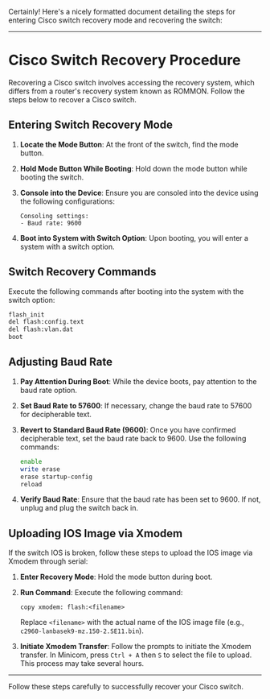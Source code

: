 Certainly! Here's a nicely formatted document detailing the steps for entering Cisco switch recovery mode and recovering the switch:

---

# Cisco Switch Recovery Procedure

Recovering a Cisco switch involves accessing the recovery system, which differs from a router's recovery system known as ROMMON. Follow the steps below to recover a Cisco switch.

## Entering Switch Recovery Mode

1. **Locate the Mode Button**: At the front of the switch, find the mode button.
2. **Hold Mode Button While Booting**: Hold down the mode button while booting the switch.
3. **Console into the Device**: Ensure you are consoled into the device using the following configurations:

    ```
    Consoling settings:
    - Baud rate: 9600
    ```

4. **Boot into System with Switch Option**: Upon booting, you will enter a system with a switch option.

## Switch Recovery Commands

Execute the following commands after booting into the system with the switch option:

```bash
flash_init
del flash:config.text
del flash:vlan.dat
boot
```

## Adjusting Baud Rate

1. **Pay Attention During Boot**: While the device boots, pay attention to the baud rate option.
2. **Set Baud Rate to 57600**: If necessary, change the baud rate to 57600 for decipherable text.
3. **Revert to Standard Baud Rate (9600)**: Once you have confirmed decipherable text, set the baud rate back to 9600. Use the following commands:

    ```bash
    enable
    write erase
    erase startup-config
    reload
    ```

4. **Verify Baud Rate**: Ensure that the baud rate has been set to 9600. If not, unplug and plug the switch back in.

## Uploading IOS Image via Xmodem

If the switch IOS is broken, follow these steps to upload the IOS image via Xmodem through serial:

1. **Enter Recovery Mode**: Hold the mode button during boot.
2. **Run Command**: Execute the following command:

    ```
    copy xmodem: flash:<filename>
    ```

    Replace `<filename>` with the actual name of the IOS image file (e.g., `c2960-lanbasek9-mz.150-2.SE11.bin`).

3. **Initiate Xmodem Transfer**: Follow the prompts to initiate the Xmodem transfer. In Minicom, press `Ctrl + A` then `S` to select the file to upload. This process may take several hours.

---

Follow these steps carefully to successfully recover your Cisco switch.